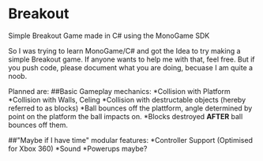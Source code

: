 # Breakout
Simple Breakout Game made in C# using the MonoGame SDK

So I was trying to learn MonoGame/C# and got the Idea to try making a simple Breakout game.
If anyone wants to help me with that, feel free. But if you push code, please document what you are doing, becuase I am quite a noob. 

Planned are:
##Basic Gameplay mechanics:
*Collision with Platform
*Collision with Walls, Celing
*Collision with destructable objects (hereby referred to as blocks)
*Ball bounces off the plattform, angle determined by point on the platform the ball impacts on.
*Blocks destroyed __AFTER__ ball bounces off them.

##"Maybe if I have time" modular features:
*Controller Support (Optimised for Xbox 360)
*Sound
*Powerups maybe?